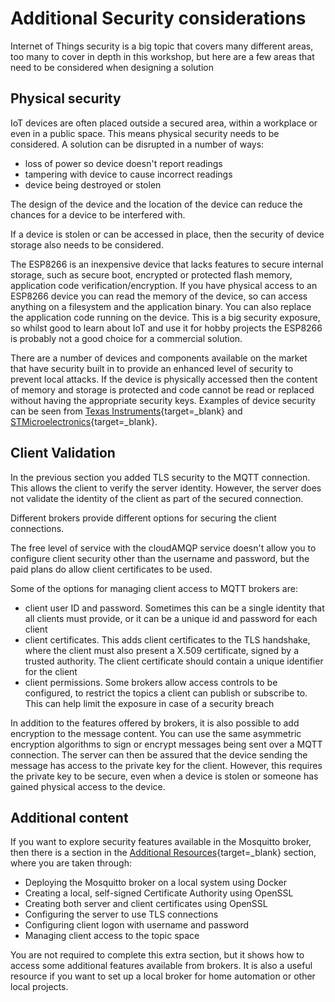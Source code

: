 # Additional Security considerations

Internet of Things security is a big topic that covers many different areas, too many to cover in depth in this workshop, but here are a few areas that need to be considered when designing a solution

## Physical security

IoT devices are often placed outside a secured area, within a workplace or even in a public space.  This means physical security needs to be considered.  A solution can be disrupted in a number of ways:

- loss of power so device doesn't report readings
- tampering with device to cause incorrect readings
- device being destroyed or stolen

The design of the device and the location of the device can reduce the chances for a device to be interfered with.

If a device is stolen or can be accessed in place, then the security of device storage also needs to be considered.  

The ESP8266 is an inexpensive device that lacks features to secure internal storage, such as secure boot, encrypted or protected flash memory, application code verification/encryption.  If you have physical access to an ESP8266 device you can read the memory of the device, so can access anything on a filesystem and the application binary.  You can also replace the application code running on the device.  This is a big security exposure, so whilst good to learn about IoT and use it for hobby projects the ESP8266 is probably not a good choice for a commercial solution.

There are a number of devices and components available on the market that have security built in to provide an enhanced level of security to prevent local attacks.  If the device is physically accessed then the content of memory and storage is protected and code cannot be read or replaced without having the appropriate security keys.  Examples of device security can be seen from [Texas Instruments](https://www.ti.com/technologies/security/overview.html){target=_blank} and [STMicroelectronics](https://www.st.com/content/st_com/en/stm32trust.html){target=_blank}.

## Client Validation

In the previous section you added TLS security to the MQTT connection.  This allows the client to verify the server identity.  However, the server does not validate the identity of the client as part of the secured connection.

Different brokers provide different options for securing the client connections.  

The free level of service with the cloudAMQP service doesn't allow you to configure client security other than the username and password, but the paid plans do allow client certificates to be used.

Some of the options for managing client access to MQTT brokers are:

- client user ID and password.  Sometimes this can be a single identity that all clients must provide, or it can be a unique id and password for each client
- client certificates.  This adds client certificates to the TLS handshake, where the client must also present a X.509 certificate, signed by a trusted authority.  The client certificate should contain a unique identifier for the client
- client permissions.  Some brokers allow access controls to be configured, to restrict the topics a client can publish or subscribe to.  This can help limit the exposure in case of a security breach

In addition to the features offered by brokers, it is also possible to add encryption to the message content.  You can use the same asymmetric encryption algorithms to sign or encrypt messages being sent over a MQTT connection.  The server can then be assured that the device sending the message has access to the private key for the client.  However, this requires the private key to be secure, even when a device is stolen or someone has gained physical access to the device.

## Additional content

If you want to explore security features available in the Mosquitto broker, then there is a section in the [Additional Resources](../mosquitto/README.md){target=_blank} section, where you are taken through:

- Deploying the Mosquitto broker on a local system using Docker
- Creating a local, self-signed Certificate Authority using OpenSSL
- Creating both server and client certificates using OpenSSL
- Configuring the server to use TLS connections
- Configuring client logon with username and password
- Managing client access to the topic space

You are not required to complete this extra section, but it shows how to access some additional features available from brokers.  It is also a useful resource if you want to set up a local broker for home automation or other local projects.
